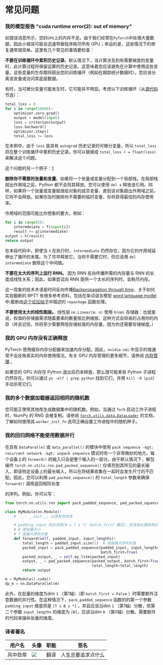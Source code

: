 

# 常见问题

### 我的模型报告 "cuda runtime error(2): out of memory"

如错误消息所示，您的`GPU`上的内存不足。由于我们经常在`PyTorch`中处理大量数据，因此小错误可能会迅速导致程序耗尽所有 GPU；幸运的是，这些情况下的修复通常很简单。这里有几个常见的事情要检查：

**不要在训练循环中累积历史记录**。默认情况下，当计算涉及到有需要梯度的变量时，此计算过程将保留运算的历史记录。这意味着您应该避免在计算中使用这些变量，这些变量的生存期将超出您的训练循环（例如在跟踪统计数据时）。您应该分离该变量或访问其底层数据。

有时，当可微分变量可能发生时，它可能并不明显。考虑以下训练循环（从[源代码](https://discuss.pytorch.org/t/high-memory-usage-while-training/162)节选）：

```py
total_loss = 0
for i in range(10000):
    optimizer.zero_grad()
    output = model(input)
    loss = criterion(output)
    loss.backward()
    optimizer.step()
    total_loss += loss
```

在本例中，由于 `loss` 是具有 `autograd` 历史记录的可微分变量，所以 `total_loss` 将在整个训练循环中累积历史记录。你可以替换成 `total_loss + = float(loss)` 来解决这个问题。

这个问题的另一个例子：[1](https://discuss.pytorch.org/t/resolved-gpu-out-of-memory-error-with-batch-size-1/3719)

**删除你不需要的张量和变量**。如果将一个张量或变量分配到一个局部栈，在局部栈超出作用域之前，Python 都不会将其释放。您可以使用 `del x` 释放该引用。同样，如果将一个张量或变量赋值给对象的成员变量，直到该对象超出作用域之前，它将不会释放。如果你及时删除你不需要的临时变量，你将获得最佳的内存使用率。

作用域的范围可能比你想象的要大。例如：

```py
for i in range(5):
    intermdeiate = f(input[i])
    result += g(intermediate)
output = h(result)
return output
```

在本段代码中，即使当 `h` 在执行时，`intermediate` 仍然存在，因为它的作用域延伸出了循环的末尾。为了尽早释放它，当你不需要它时，你应该用 `del intermediate` 删除这个中间值。

**不要在太大的序列上运行 RNN。** 因为 RNN 反向传播所需的内存量与 RNN 的长度成线性关系；因此，如果尝试向 RNN 提供一个太长的序列时，会耗尽内存。

这一现象的技术术语是时间反向传播[Backpropagation through time](https://en.wikipedia.org/wiki/Backpropagation_through_time)，关于如何实现截断的 BPTT 有很多参考资料，包括在单词语言模型 [word language model](https://github.com/pytorch/examples/tree/master/word_language_model) 中;截断由[这个论坛帖子](https://discuss.pytorch.org/t/help-clarifying-repackage-hidden-in-word-language-model/226)中描述的 `repackage` 函数处理。

**不要使用太大的线性图层。** 线性层 `nn.Linear(m，n)` 使用 `O(nm)` 存储器：也就是说，权值的存储器需求随着要素的数量按比例缩放。这种方式会轻易的占用你的内存（并且记住，你将至少需要两倍存储权值的内存量，因为你还需要存储梯度。）

### 我的 GPU 内存没有正确释放

PyTorch 使用缓存内存分配器来加速内存分配。因此，`nvidia-smi` 中显示的值通常不会反映真实的内存使用情况。有关 GPU 内存管理的更多细节，请参阅 [内存管理](https://pytorch.org/docs/stable/notes/cuda.html#cuda-memory-management) 。

如果您的 GPU 内存在 Python 退出后仍未释放，那么很可能某些 Python 子进程仍然存在。你可以通过 `ps -elf | grep python` 找到它们，并用 `kill -9 [pid]` 手动杀死它们。

### 我的多个数据加载器返回相同的随机数

您可能正使用其他库生成数据集中的随机数。例如，当通过 `fork` 启动工作子进程时，NumPy 的 RNG 会被复制。请参阅 [`torch.utils.data.DataLoader`](https://pytorch.org/docs/stable/data.html#torch.utils.data.DataLoader) 的文档，了解如何使用其 `worker_init_fn` 选项正确设置工作进程中的随机种子。

### 我的回归网络不能使用数据并行

在具有 `DataParallel` 或 `data_parallel()` 的模块中使用 `pack sequence -&gt; recurrent network -&gt; unpack sequence` 模式时有一个非常微妙的地方。每个设备上的 `forward()` 的输入只会是整个输入的一部分。由于默认情况下，解包操作 `torch.nn.utils.rnn.pad_packed_sequence()` 仅填充到其所见的最长输入，即该特定设备上的最长输入，所以在将结果收集在一起时会发生尺寸的不匹配。因此，您可以利用 `pad_packed_sequence()` 的 `total_length` 参数来确保 `forward()` 调用返回相同长度

的序列。例如，你可以写：

```py
from torch.nn.utils.rnn import pack_padded_sequence, pad_packed_squence

class MyModule(nn.Module):
    #  ... __init__, 以及其他访求

    # padding_input 的形状是[B x T x *]（batch_first 模式），包含按长度排序的序列
    # B 是批量大小
    # T 是最大序列长度
    def forward(self, padded_input, input_lengths):
        total_length = padded_input.size(1)  # 获取最大序列长度
        packed_input = pack_padded_sequence(padded_input, input_lengths,
                                            batch_first=True)
        packed_output, _ = self.my_lstm(packed_input)
        output, _ = pad_packed_sequence(packed_output, batch_first=True,
                                        total_length=total_length)
        return output

m = MyModule().cuda()
dp_m = nn.DataParallel(m)
```

此外，在批量的维度为dim `1` （第1轴）（即 `batch_first = False` ）时需要额外注意数据的并行性。在这种情况下，`pack_padded_sequence` 函数的的第一个参数 `padding_input` 维度将是 `[T x B x *]` ，并且应该沿dim `1` （第1轴）分散，但第二个参数 `input_lengths` 的维度为 `[B]`，应该沿dim `0` （第0轴）分散。需要额外的代码来操纵张量的维度。

### 译者署名

| 用户名 | 头像 | 职能 | 签名 |
| --- | --- | --- | --- |
| 风中劲草 | ![](img/2018033000352689884.jpeg) | 翻译 | 人生总要追求点什么 |

